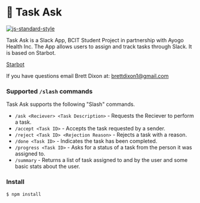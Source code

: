 # 🌟 Task Ask


[![js-standard-style](https://cdn.rawgit.com/feross/standard/master/badge.svg)](https://github.com/feross/standard)

Task Ask is a Slack App, BCIT Student Project in partnership with Ayogo Health Inc.  The App allows users to assign and track tasks through Slack.  It is based on Starbot.


[Starbot](https://blog.heroku.com/how-to-deploy-your-slack-bots-to-heroku) 

If you have questions email Brett Dixon at:  [brettdixon1@gmail.com](brettdixon1@gmail.com)

### Supported `/slash` commands

Task Ask supports the following "Slash" commands.

- `/ask <Reciever> <Task Description>` - Requests the Reciever to perform a task. 
- `/accept <Task ID>` - Accepts the task requested by a sender.
- `/reject <Task ID> <Rejection Reason>` - Rejects a task with a reason.
- `/done <Task ID>` - Indicates the task has been completed.
- `/progress <Task ID>` - Asks for a status of a task from the person it was assigned to.
- `/summary` - Returns a list of task assigned to and by the user and some basic stats about the user.


### Install

```shell
$ npm install
```
